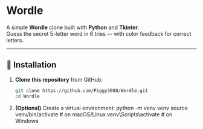 # Wordle
A simple **Wordle** clone built with **Python** and **Tkinter**.  
Guess the secret 5-letter word in 6 tries — with color feedback for correct letters.

---

## 🧩 Installation

1. **Clone this repository** from GitHub:
   ```bash
   git clone https://github.com/Piggy3008/Wordle.git
   cd Wordle
   
2. **(Optional)** Create a virtual environment:
    python -m venv venv
    source venv/bin/activate       # on macOS/Linux
    venv\Scripts\activate          # on Windows

